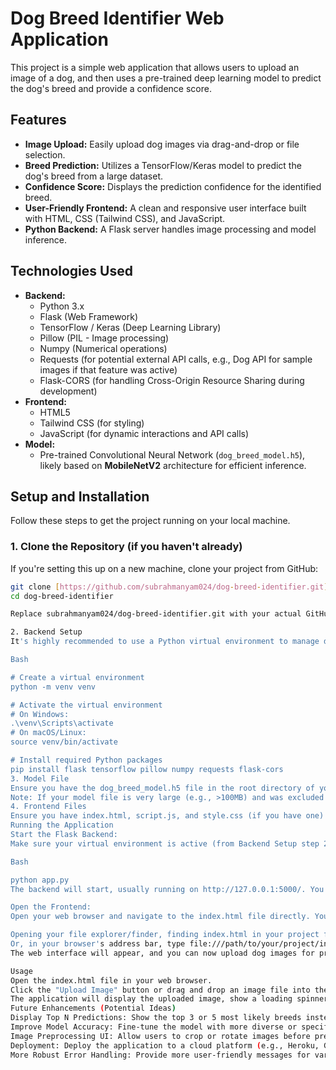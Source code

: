 # Dog Breed Identifier Web Application

This project is a simple web application that allows users to upload an image of a dog, and then uses a pre-trained deep learning model to predict the dog's breed and provide a confidence score.

## Features

* **Image Upload:** Easily upload dog images via drag-and-drop or file selection.
* **Breed Prediction:** Utilizes a TensorFlow/Keras model to predict the dog's breed from a large dataset.
* **Confidence Score:** Displays the prediction confidence for the identified breed.
* **User-Friendly Frontend:** A clean and responsive user interface built with HTML, CSS (Tailwind CSS), and JavaScript.
* **Python Backend:** A Flask server handles image processing and model inference.

## Technologies Used

* **Backend:**
    * Python 3.x
    * Flask (Web Framework)
    * TensorFlow / Keras (Deep Learning Library)
    * Pillow (PIL - Image processing)
    * Numpy (Numerical operations)
    * Requests (for potential external API calls, e.g., Dog API for sample images if that feature was active)
    * Flask-CORS (for handling Cross-Origin Resource Sharing during development)
* **Frontend:**
    * HTML5
    * Tailwind CSS (for styling)
    * JavaScript (for dynamic interactions and API calls)
* **Model:**
    * Pre-trained Convolutional Neural Network (`dog_breed_model.h5`), likely based on **MobileNetV2** architecture for efficient inference.

## Setup and Installation

Follow these steps to get the project running on your local machine.

### 1. Clone the Repository (if you haven't already)

If you're setting this up on a new machine, clone your project from GitHub:

```bash
git clone [https://github.com/subrahmanyam024/dog-breed-identifier.git](https://github.com/subrahmanyam024/dog-breed-identifier.git)
cd dog-breed-identifier

Replace subrahmanyam024/dog-breed-identifier.git with your actual GitHub repository URL.

2. Backend Setup
It's highly recommended to use a Python virtual environment to manage dependencies.

Bash

# Create a virtual environment
python -m venv venv

# Activate the virtual environment
# On Windows:
.\venv\Scripts\activate
# On macOS/Linux:
source venv/bin/activate

# Install required Python packages
pip install flask tensorflow pillow numpy requests flask-cors
3. Model File
Ensure you have the dog_breed_model.h5 file in the root directory of your project. This is the trained AI model that the backend uses for predictions.
Note: If your model file is very large (e.g., >100MB) and was excluded from Git using .gitignore, you will need to place this file manually into your project directory after cloning/setting up.
4. Frontend Files
Ensure you have index.html, script.js, and style.css (if you have one) in the root directory of your project.
Running the Application
Start the Flask Backend:
Make sure your virtual environment is active (from Backend Setup step 2).

Bash

python app.py
The backend will start, usually running on http://127.0.0.1:5000/. You should see messages in your terminal indicating the Flask server has started and the model has been loaded.

Open the Frontend:
Open your web browser and navigate to the index.html file directly. You can typically do this by:

Opening your file explorer/finder, finding index.html in your project folder, and double-clicking it.
Or, in your browser's address bar, type file:///path/to/your/project/index.html (replace with the actual path).
The web interface will appear, and you can now upload dog images for prediction.

Usage
Open the index.html file in your web browser.
Click the "Upload Image" button or drag and drop an image file into the designated area.
The application will display the uploaded image, show a loading spinner, and then present the predicted dog breed and confidence score.
Future Enhancements (Potential Ideas)
Display Top N Predictions: Show the top 3 or 5 most likely breeds instead of just the highest one.
Improve Model Accuracy: Fine-tune the model with more diverse or specific dog breed datasets.
Image Preprocessing UI: Allow users to crop or rotate images before prediction.
Deployment: Deploy the application to a cloud platform (e.g., Heroku, Google Cloud, AWS) to make it accessible online.
More Robust Error Handling: Provide more user-friendly messages for various backend errors.
